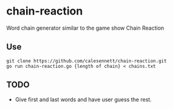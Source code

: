 # chain-reaction
Word chain generator similar to the game show Chain Reaction

## Use
    git clone https://github.com/calesennett/chain-reaction.git
    go run chain-reaction.go {length of chain} < chains.txt

## TODO
- Give first and last words and have user guess the rest.
